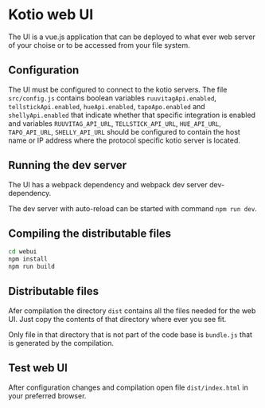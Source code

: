 # Kotio web UI

The UI is a vue.js application that can be deployed to what ever web server of your choise or to be accessed from your file system.

## Configuration

The UI must be configured to connect to the kotio servers. The file `src/config.js` contains boolean variables `ruuvitagApi.enabled`, `tellstickApi.enabled`, `hueApi.enabled`, `tapoApo.enabled` and `shellyApi.enabled` that indicate whether that specific integration is enabled and variables `RUUVITAG_API_URL`, `TELLSTICK_API_URL`, `HUE_API_URL`, `TAPO_API_URL`, `SHELLY_API_URL` should be configured to contain the host name or IP address where the protocol specific kotio server is located.

## Running the dev server

The UI has a webpack dependency and webpack dev server dev-dependency.

The dev server with auto-reload can be started with command `npm run dev`.

## Compiling the distributable files

```bash
cd webui
npm install
npm run build
```

## Distributable files

Afer compilation the directory `dist` contains all the files needed for the web UI. Just copy the contents of that directory where ever you see fit.

Only file in that directory that is not part of the code base is `bundle.js` that is generated by the compilation.

## Test web UI

After configuration changes and compilation open file `dist/index.html` in your preferred browser.
